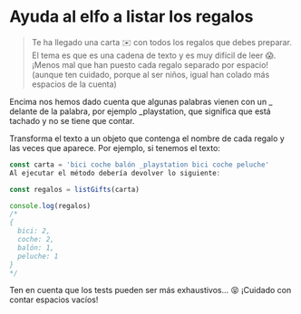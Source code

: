 # Ayuda al elfo a listar los regalos

> Te ha llegado una carta ✉️ con todos los regalos que debes preparar. El tema es que es una cadena de texto y es muy difícil de leer 😱. ¡Menos mal que han puesto cada regalo separado por espacio! (aunque ten cuidado, porque al ser niños, igual han colado más espacios de la cuenta)

Encima nos hemos dado cuenta que algunas palabras vienen con un _ delante de la palabra, por ejemplo _playstation, que significa que está tachado y no se tiene que contar.

Transforma el texto a un objeto que contenga el nombre de cada regalo y las veces que aparece. Por ejemplo, si tenemos el texto:
```javascript
const carta = 'bici coche balón _playstation bici coche peluche'
Al ejecutar el método debería devolver lo siguiente:

const regalos = listGifts(carta)

console.log(regalos)
/*
{
  bici: 2,
  coche: 2,
  balón: 1,
  peluche: 1
}
*/
```
Ten en cuenta que los tests pueden ser más exhaustivos... 😝 ¡Cuidado con contar espacios vacíos!
